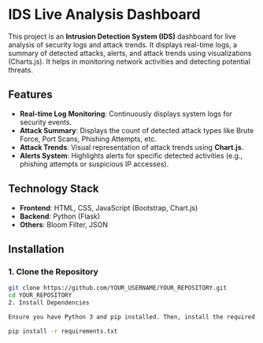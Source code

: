# IDS Live Analysis Dashboard

This project is an **Intrusion Detection System (IDS)** dashboard for live analysis of security logs and attack trends. It displays real-time logs, a summary of detected attacks, alerts, and attack trends using visualizations (Charts.js). It helps in monitoring network activities and detecting potential threats.

## Features
- **Real-time Log Monitoring**: Continuously displays system logs for security events.
- **Attack Summary**: Displays the count of detected attack types like Brute Force, Port Scans, Phishing Attempts, etc.
- **Attack Trends**: Visual representation of attack trends using **Chart.js**.
- **Alerts System**: Highlights alerts for specific detected activities (e.g., phishing attempts or suspicious IP accesses).

## Technology Stack
- **Frontend**: HTML, CSS, JavaScript (Bootstrap, Chart.js)
- **Backend**: Python (Flask)
- **Others**: Bloom Filter, JSON

## Installation

### 1. Clone the Repository

```bash
git clone https://github.com/YOUR_USERNAME/YOUR_REPOSITORY.git
cd YOUR_REPOSITORY
2. Install Dependencies

Ensure you have Python 3 and pip installed. Then, install the required Python libraries.

pip install -r requirements.txt
